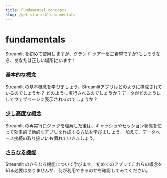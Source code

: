 ```yaml
---
title: Fundamental concepts
slug: /get-started/fundamentals
---
```


# fundamentals

Streamlit を初めて使用しますが、グランド ツアーをご希望ですか?もしそうなら、あなたは正しい場所にいます！

### [基本的な概念](/get-started/fundamentals/main-concepts.md)

Streamlit の基本概念を学びましょう。Streamlitアプリはどのように構成されているのでしょうか？
どのように実行されるのでしょうか？データがどのようにしてウェブページに表示されるのでしょうか？

### [少し高度な概念](/get-started/fundamentals/advanced-concepts.md)

Streamlit の再実行ロジックを理解した後は、キャッシュやセッション状態を使って効率的で動的なアプリを作成する方法を学びましょう。
加えて、データベース接続の取り扱いにも慣れていきましょう。

### [さらなる機能](/get-started/fundamentals/additional-features.md)

Streamlit のさらなる機能について学びます。
初めてのアプリでこれらの概念を知る必要はありませんが、何が利用できるのかを確認してみてください。
